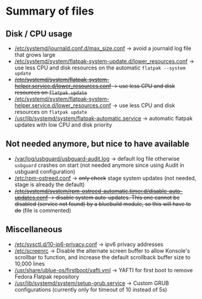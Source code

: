 # Summary of files
## Disk / CPU usage
- [/etc/systemd/journald.conf.d/max_size.conf](root/etc/systemd/journald.conf.d/max_size.conf) -> avoid a journald log file that grows large
- [/etc/systemd/system/flatpak-system-update.d/lower_resources.conf](root/etc/systemd/system/flatpak-system-update.d/lower_resources.conf) -> use less CPU and disk resources on the automatic `flatpak --system update`
- ~~[/etc/systemd/system/flatpak-system-helper.service.d/lower_resources.conf](root/etc/systemd/system/flatpak-system-helper.service.d/lower_resources.conf) -> use less CPU and disk resources on `flatpak update`~~
- [/etc/systemd/system/flatpak-system-helper.service.d/lower_resources.conf](root/etc/systemd/system/flatpak-system-helper.service.d/lower_resources.conf) -> use less CPU and disk resources on `flatpak update`
- [/usr/lib/systemd/system/flatpak-automatic.service](systemd/system/flatpak-automatic.service) -> automatic flatpak updates with low CPU and disk priority
## Not needed anymore, but nice to have available
- [/var/log/usbguard/usbguard-audit.log](root/var/log/usbguard/usbguard-audit.log) -> default log file otherwise `usbguard` crashes on start (not needed anymore since using Audit in usbguard configuration)
- [/etc/rpm-ostreed.conf](root/etc/rpm-ostreed.conf) -> ~~only check~~ stage system updates (not needed, stage is already the default)
- ~~[/etc/systemd/system/rpm-ostreed-automatic.timer.d/disable-auto-updates.conf](root/etc/systemd/system/rpm-ostreed-automatic.timer.d/disable-auto-updates.conf) -> disable system auto-updates. This one cannot be disabled (service not found) by a bluebuild module, so this will have to do~~ (file is commented)
## Miscellaneous
- [/etc/sysctl.d/10-ip6-privacy.conf](root/etc/sysctl.d/10-ip6-privacy.conf) -> ipv6 privacy addresses
- [/etc/screenrc](root/etc/screenrc) -> Disable the alternate screen buffer to allow Konsole's scrollbar to function, and increase the default scrollback buffer size to 10,000 lines
- [/usr/share/ublue-os/firstboot/yafti.yml](root/usr/share/ublue-os/firstboot/yafti.yml) -> YAFTI for first boot to remove Fedora Flatpak repository
- [/usr/lib/systemd/system/setup-grub.service](systemd/setup-grub.service) -> Custom GRUB configurations (currently only for timeout of 10 instead of 5s)
